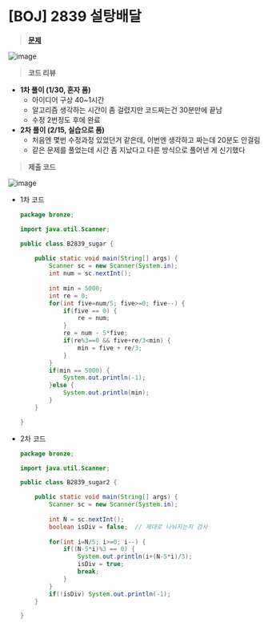 # [BOJ] 2839 설탕배달
> **[문제](https://www.acmicpc.net/problem/2839)**
> 
![image](https://user-images.githubusercontent.com/80896077/174942069-9f077e16-1186-496e-84a3-7bcaae38dc17.png)

> **코드 리뷰**
> 
- **1차 풀이 (1/30, 혼자 품)**
    - 아이디어 구상 40~1시간
    - 알고리즘 생각하는 시간이 좀 걸렸지만 코드짜는건 30분만에 끝남
    - 수정 2번정도 후에 완료
- **2차 풀이 (2/15, 실습으로 품)**
    - 처음엔 몇번 수정과정 있었던거 같은데, 이번엔 생각하고 짜는데 20분도 안걸림
    - 같은 문제를 풀었는데 시간 좀 지났다고 다른 방식으로 풀어낸 게 신기했다
    

> **제출 코드**
> 
![image](https://user-images.githubusercontent.com/80896077/174942093-00d947cd-b2ff-4264-9f4b-e666b55bd1af.png)

- 1차 코드
    
    ```java
    package bronze;
    
    import java.util.Scanner;
    
    public class B2839_sugar {
    	
    	public static void main(String[] args) {
    		Scanner sc = new Scanner(System.in);
    		int num = sc.nextInt();
    		
    		int min = 5000;
    		int re = 0;
    		for(int five=num/5; five>=0; five--) {
    			if(five == 0) {
    				re = num;
    			}
    			re = num - 5*five;
    			if(re%3==0 && five+re/3<min) {
    				min = five + re/3;
    			}
    		}
    		if(min == 5000) {
    			System.out.println(-1);
    		}else {
    			System.out.println(min);
    		}
    	}	
    
    }
    ```
    
- 2차 코드
    
    ```java
    package bronze;
    
    import java.util.Scanner;
    
    public class B2839_sugar2 {
    
    	public static void main(String[] args) {
    		Scanner sc = new Scanner(System.in);
    		
    		int N = sc.nextInt();
    		boolean isDiv = false;	// 제대로 나눠지는지 검사
    		
    		for(int i=N/5; i>=0; i--) {
    			if((N-5*i)%3 == 0) {
    				System.out.println(i+(N-5*i)/3);
    				isDiv = true;
    				break;
    			}
    		}
    		if(!isDiv) System.out.println(-1);
    	}
    
    }
    ```
